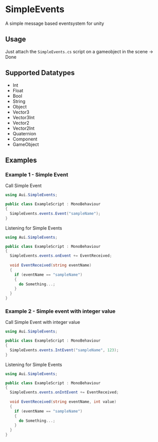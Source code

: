 # SimpleEvents
A simple message based eventsystem for unity

## Usage

Just attach the `SimpleEvents.cs` script on a gameobject in the scene -> Done

## Supported Datatypes
- Int
- Float
- Bool
- String
- Object
- Vector3
- Vector3Int
- Vector2
- Vector2Int
- Quaternion
- Component
- GameObject

## Examples

### Example 1 - Simple Event
Call Simple Event
```cs
using Aui.SimpleEvents;

public class ExampleScript : MonoBehaviour
{
  SimpleEvents.events.Event("sampleName");
}
```

Listening for Simple Events
```cs
using Aui.SimpleEvents;

public class ExampleScript : MonoBehaviour
{
  SimpleEvents.events.onEvent += EventReceived;
  
  void EventReceived(string eventName) 
  {
    if (eventName == "sampleName")
    {
      do Something...;
    }
  }
}
```

### Example 2 - Simple event with integer value
Call Simple Event with integer value
```cs
using Aui.SimpleEvents;

public class ExampleScript : MonoBehaviour
{
  SimpleEvents.events.IntEvent("sampleName", 123);
}
```

Listening for Simple Events

```cs
using Aui.SimpleEvents;

public class ExampleScript : MonoBehaviour
{
  SimpleEvents.events.onIntEvent += EventReceived;
  
  void EventReceived(string eventName, int value) 
  {
    if (eventName == "sampleName")
    {
      do Something...;
    }
  }
}
```
